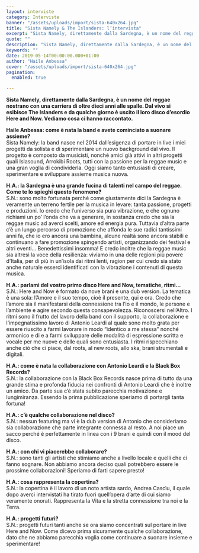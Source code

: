 ```yaml
---
layout: interviste
category: Interviste
banner: "/assets/uploads/import/sista-640x264.jpg"
title: "Sista Namely & The Islanders: l’intervista"
excerpt: "Sista Namely, direttamente dalla Sardegna, è un nome del reggae nostrano con una carriera di oltre dieci anni alle spalle. Dal vivo si esibisce The Islanders e da qualche giorno è uscito il loro disco d’esordio Here and Now. Vediamo cosa ci hanno raccontato. Haile Anbessa: come è nata la band e avete cominciato a…"
quote: ""
description: "Sista Namely, direttamente dalla Sardegna, è un nome del reggae nostrano con una carriera di oltre dieci anni alle spalle. Dal vivo si esibisce The Islanders e da qualche giorno è uscito il loro disco d’esordio Here and Now. Vediamo cosa ci hanno raccontato. Haile Anbessa: come è nata la band e avete cominciato a…"
keywords: ""
date: 2019-05-14T00:00:00.000+01:00
author: "Haile Anbessa"
cover: "/assets/uploads/import/sista-640x264.jpg"
pagination:
  enabled: true

---
```


**Sista Namely, direttamente dalla Sardegna, è un nome del reggae nostrano con una carriera di oltre dieci anni alle spalle. Dal vivo si esibisce The Islanders e da qualche giorno è uscito il loro disco d’esordio Here and Now. Vediamo cosa ci hanno raccontato.** 
  
**Haile Anbessa: come è nata la band e avete cominciato a suonare assieme?**  
Sista Namely: la band nasce nel 2014 dall’esigenza di portare in live i miei progetti da solista e di sperimentare un nuovo background dal vivo. Il progetto è composto da musicisti, nonché amici già attivi in altri progetti quali Islasound, Arrokibi Roots, tutti con la passione per la reggae music e una gran voglia di condividerla. Oggi siamo tanto entusiasti di creare, sperimentare e sviluppare assieme musica nuova.

**H.A.: la Sardegna è una grande fucina di talenti nel campo del reggae. Come te lo spieghi questo fenomeno?**  
S.N.: sono molto fortunata perché come giustamente dici la Sardegna è veramente un terreno fertile per la musica in levare: tanta passione, progetti e produzioni. Io credo che l’universo sia pura vibrazione, e che ognuno richiami un po’ l’onda che va a generare, in sostanza credo che sia la reggae music ad averci scelti, amore ed energia pura. Tuttavia d’altra parte c’è un lungo percorso di promozione che affonda le sue radici tantissimi anni fa, che io ero ancora una bambina, alcune realtà sono ancora stabili e continuano a fare promozione spingendo artisti, organizzando dei festival e altri eventi… Benedettissimi insomma! E credo inoltre che la reggae music sia altresì la voce della resilienza: viviamo in una delle regioni più povere d’Italia, per di più in un’isola dai ritmi lenti, ragion per cui credo sia stato anche naturale esserci identificati con la vibrazione i contenuti di questa musica.

**H.A.: parlami del vostro primo disco Here and Now, tematiche, ritmi…**  
S.N.: Here and Now è formato da nove brani e una dub version. La tematica è una sola: l’Amore e il suo tempo, cioè il presente, qui e ora. Credo che l’amore sia il manifestarsi della connessione tra l’io e il mondo, le persone e l’ambiente e agire secondo questa consapevolezza. Riconoscersi nell’Altro. I ritmi sono il frutto del lavoro della band con il supporto, la collaborazione e l’impegnatissimo lavoro di Antonio Leardi al quale sono molto grata per essere riuscito a farmi lavorare in modo “identico a me stessa” nonché armonico e di e a farmi sviluppare delle modalità di espressione scritta e vocale per me nuove e delle quali sono entusiasta. I ritmi rispecchiano anche ciò che ci piace, dal roots, al new roots, allo ska, brani strumentali e digitali.

**H.A.: come è nata la collaborazione con Antonio Leardi e la Black Box Records?**  
S.N.: la collaborazione con la Black Box Records nasce prima di tutto da una grande stima e profonda fiducia nei confronti di Antonio Leardi che è inoltre un amico. Da parte sua c’è stata subito parecchia motivazione e lungimiranza. Essendo la prima pubblicazione speriamo di portargli tanta fortuna!

**H.A.: c’è qualche collaborazione nel disco?**  
S.N.: nessun featuring ma vi è la dub version di Antonio che consideriamo sia collaborazione che parte integrante connessa al resto. A noi piace un sacco perché è perfettamente in linea con i 9 brani e quindi con il mood del disco.

**H.A.: con chi vi piacerebbe collaborare?**  
S.N.: sono tanti gli artisti che stimiamo anche a livello locale e quelli che ci fanno sognare. Non abbiamo ancora deciso quali potrebbero essere le prossime collaborazioni! Speriamo di farti sapere presto!

**H.A.: cosa rappresenta la copertina?**  
S.N.: la copertina è il lavoro di un noto artista sardo, Andrea Cascìu, il quale dopo averci intervistati ha tirato fuori quell’opera d’arte di cui siamo veramente onorati. Rappresenta la Vita e la stretta connessione tra noi e la Terra.

**H.A.: progetti futuri?**  
S.N.: progetti futuri tanti anche se ora siamo concentrati sul portare in live Here and Now. Come dicevo prima sicuramente qualche collaborazione, dato che ne abbiamo parecchia voglia come continuare a suonare insieme e sperimentare!
